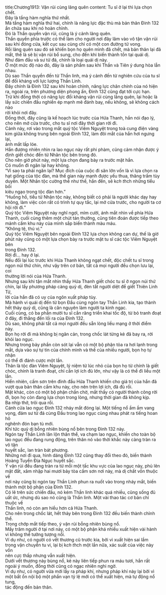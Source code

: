 title:Chương1913: Vận rủi cùng lãng quên
content:
Tu sĩ ở lại thì lựa chọn chết.<br>Đây là tầng hàm nghĩa thứ nhất.<br>Mà tầng hàm nghĩa thứ hai, chính là năng lực đặc thù mà bản thân Đinh 132<br>ẩn chứa sau khi nó hoàn chỉnh.<br>Đó là Thần quyền vận rủi, cũng là ý cảnh lãng quên.<br>Thần quyền phía trước có thể làm cho người nơi đây lâm vào vô tận vận rủi<br>sau khi đóng cửa, kết cục sau cùng chỉ có một con đường tử vong.<br>Rồi lãng quên sau đó sẽ khiến bọn họ quên mình đã chết, mà bản thân lại đã<br>mất, thế là sẽ bị vận rủi bổ sung, cho đến khi biến thành tồn tại quái dị.<br>Như đám đầu và sư tử đá, chính là loại quái dị này.<br>Ở một mức độ nào đó, đây là sản phẩm sau khi Thần và Tiên ý dung hòa lẫn<br>nhau.<br>Dù sao Thần quyền đến từ Thần linh, mà ý cảnh đến từ nghiên cứu của tu sĩ<br>để đối kháng với lực lượng Thần Linh.<br>Đây chính là Đinh 132 sau khi hoàn chỉnh, năng lực chân chính của nó hiện<br>ra, ngoài ra, trên phương diện phong ấn, Đinh 132 cũng đạt tới cực hạn.<br>Trừ khi đồng thời có năng lực đối kháng vận rủi cùng lãng quên, lại hoặc là<br>lấy sức chiến đấu nghiền ép mạnh mẽ đánh bay, nếu không, sẽ không cách nào<br>rời khỏi nơi đây.<br>Đồng thời, đây cũng là kế hoạch lúc trước của Hứa Thanh, hắn nói đạo lý,<br>cho nên mở cửa trước, cho tu sĩ nơi đây thời gian rời đi.<br>Cảnh này, rơi vào trong mắt quý tộc Viêm Nguyệt trong toà cung điện vàng<br>kim giữa không trung bên ngoài Đinh 132, làm đôi mắt của hắn hơi ngưng lại,<br>ánh mắt lấp lóe.<br>Hắn đương nhiên nhìn ra lao ngục này rất phi phàm, cũng cảm nhận được ý<br>định giết chóc đến từ Nhân tộc bên trong đó.<br>Cho nên giờ phút này, một lựa chọn đang bày ra trước mặt hắn.<br>Có muốn đi ngăn lại hay không.<br>“Vì sao ta phải ngăn lại? Mục đích của cuộc đi săn lớn vốn là vì lựa chọn ra<br>hạt giống của tộc đàn, mà thế gian này mạnh được yếu thua, thăng trầm tùy<br>duyên. Một Nhân tộc cường thế như thế, hắn đến, sẽ k*ch th*ch những tiểu bối<br>kiêu ngạo trong tộc đàn hơn.”<br>“Huống hồ, tiểu tử Nhân tộc này, không biết có phải là người khác dạy hay<br>không, làm việc còn rất có trình tự quy tắc, lại mở cửa trước, cho người ta cơ<br>hội rời đi.”<br>Quý tộc Viêm Nguyệt này nghĩ ngợi, mỉm cười, ánh mắt nhìn về phía Hứa<br>Thanh, cuối cùng thêm một chút tán thưởng, cũng tiên đoán được tiếp theo<br>mảnh cấm khu này của mình sắp biến thành màu máu.<br>“Không tệ, thú vị.”<br>Quý tộc Viêm Nguyệt bên ngoài Đinh 132 lựa chọn không can dự, thế là giờ<br>phút này cũng có một lựa chọn bày ra trước mặt tu sĩ các tộc Viêm Nguyệt bên<br>trong Đinh 132.<br>Rời đi… hay ở lại.<br>Nếu đổi lại lúc trước khi Hứa Thanh không ngạt chết, độc chết tu sĩ trong<br>ngọn núi thứ chín, như vậy trên cơ bản, tất cả mọi người đều chọn lưu lại, coi<br>thường lời nói của Hứa Thanh.<br>Nhưng sau khi tận mắt nhìn thấy Hứa Thanh giết chóc tu sĩ ở ngọn núi thứ<br>chín, lại lấy phương pháp càng quỷ dị, đèn tắt người diệt để giết Thiên Linh Tử,<br>lời của hắn đã có uy của ngôn xuất pháp tùy.<br>Mà hành vi quái dị đến từ bọn Đầu cùng ngón tay Thần Linh kia, tạo thành<br>hết thảy quỷ dị, cũng là căn nguyên làm người ta kinh ngạc.<br>Cuối cùng, có ba phần mười tu sĩ cắn răng triển khai tốc độ, từ bỏ tranh đoạt<br>ở đây, đi thẳng đến lối ra của Đinh 132.<br>Dù sao, không phải tất cả mọi người đều sẵn lòng liều mạng ở thời điểm<br>này.<br>Bọn họ rời đi mà không bị ngăn cản, trong chốc lát từng kẻ đã bay ra, rời<br>khỏi lao ngục.<br>Nhưng trong bảy phần còn sót lại vẫn có một bộ phận tỏa ra hơi lạnh trong<br>mắt, dựa vào sự tự tin của chính mình và thế của nhiều người, bọn họ tự nhận<br>có thể đi đánh cược một lần.<br>Thân là tộc đàn Viêm Nguyệt, lý niệm từ lúc nhỏ của bọn họ từ chính là giết<br>chóc, chính là tranh đoạt, chỉ cần lợi ích đủ lớn, như vậy là có thể đi liều một<br>lần.<br>Hiển nhiên, cấm sơn trên đỉnh đầu Hứa Thanh khiến cho giá trị của hắn đã<br>vượt qua bản thân cấm khu này, cho nên trên lợi ích, đã đủ rồi.<br>Mặt khác, còn có một bộ phận chần chờ, mắt thấy có người thành công rời<br>đi, bọn họ còn đang lựa chọn trong lòng, nhưng thời gian đã không kịp.<br>Ba nhịp thở, trôi qua rồi.<br>Cánh cửa lao ngục Đinh 132 nháy mắt đóng lại. Một tiếng nổ ầm ầm vang<br>vọng, đám sư tử đá cùng Đầu trong lao ngục cùng nhau phát ra tiếng hoan hô<br>nghênh đón bạn tù mới.<br>Khí tức quỷ dị bỗng nhiên bùng nổ bên trong Đinh 132 này.<br>Ngón tay Thần Linh lăn lộn thân thể, va chạm lao ngục, khiến cho toàn bộ<br>lao ngục đều đang rung động, trên thân nó vào thời khắc này càng tràn ra vô tận<br>huyết sắc, lan tràn bát phương.<br>Những nơi đi qua, hình dáng Đinh 132 cũng thay đổi theo đó, biến thành<br>Hoàng Tuyền Địa Ngục huyết sắc.<br>Ý vận rủi đều đang tràn ra từ mỗi một tấc khu vực của lao ngục này, phủ lên<br>mặt đất, xâm nhập hai mươi bảy tòa cấm sơn nơi này, mà dị chất vốn thuộc về<br>nơi này cũng bị ngón tay Thần Linh phun ra nuốt vào trong nháy mắt, biến<br>thành một bộ phận của Đinh 132.<br>Có lẽ trên sức chiến đấu, nó kém Thần linh khác quá nhiều, cũng sống đủ<br>uất ức, nhưng dù sao nó cũng là Thần linh. Một vài thao tác cơ bản chỉ thuộc về<br>Thần linh, nó còn am hiểu hơn cả Hứa Thanh.<br>Cho nên trong chốc lát, hết thảy bên trong Đinh 132 đều biến thành chỉnh<br>thể.<br>Trong chớp mắt tiếp theo, ý vận rủi bỗng nhiên bùng nổ.<br>Mấy trăm người ở tại nơi này, có một bộ phận khá nhiều xuất hiện vài hành<br>vi không thể tưởng tượng nổi.<br>Ví dụ như, có người có vết thương cũ trước kia, bởi vì xuất hiện sai lầm<br>trong vận chuyển tu vi, lại bị k*ch th*ch một lần nữa, xác suất của việc này vốn<br>nên cực thấp nhưng vẫn xuất hiện.<br>Dưới vết thương này bùng nổ, kẻ này liên tiếp phun ra máu tươi, hắn rất<br>ngoài ý muốn, đồng thời cũng có ngạc nhiên nghi ngờ.<br>Ví dụ như, có người vừa mới lấy ra pháp khí, nhưng pháp khí này lại bởi vì<br>một bất ổn nội bộ một phần vạn tỷ lệ mới có thể xuất hiện, mà tự động nổ tung,<br>tác động đến bản thân.